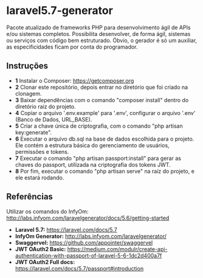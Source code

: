 # laravel5.7-generator
Pacote atualizado de frameworks PHP para desenvolvimento ágil de APIs e/ou sistemas completos. Possibilita desenvolver, de forma ágil, sistemas ou serviços com código bem estruturado. Óbvio, o gerador é só um auxiliar, as especificidades ficam por conta do programador.
## Instruções
- **1** Instalar o Composer: https://getcomposer.org
- **2** Clonar este repositório, depois entrar no diretório que foi criado na clonagem.
- **3** Baixar dependências com o comando "composer install" dentro do diretório raiz do projeto.
- **4** Copiar o arquivo '.env.example' para '.env', configurar o arquivo '.env' (Banco de Dados, URL_BASE).
- **5** Criar a chave única de criptografia, com o comando "php artisan key:generate".
- **6** Executar o arquivo db.sql na base de dados escolhida para o projeto. Ele contém a estrutura básica do gerenciamento de usuários, permissões e tokens.
- **7** Executar o comando "php artisan passport:install" para gerar as chaves do passport, utilizada na criptografia dos tokens JWT.
- **8** Por fim, executar o comando "php artisan serve" na raíz do projeto, e ele estará rodando.
## Referências 
Utilizar os comandos do InfyOm: http://labs.infyom.com/laravelgenerator/docs/5.6/getting-started
- **Laravel 5.7:** https://laravel.com/docs/5.7
- **InfyOm Generator:** http://labs.infyom.com/laravelgenerator/
- **Swaggervel:** https://github.com/appointer/swaggervel
- **JWT OAuth2 Basic:** https://medium.com/modulr/create-api-authentication-with-passport-of-laravel-5-6-1dc2d400a7f
- **JWT OAuth2 Full docs:** https://laravel.com/docs/5.7/passport#introduction
